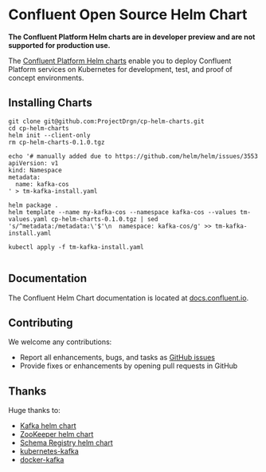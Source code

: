 # Confluent Open Source Helm Chart

**The Confluent Platform Helm charts are in developer preview and are not supported for production use.**

The [Confluent Platform Helm charts](https://github.com/confluentinc/cp-helm-charts) enable you to deploy Confluent Platform services on Kubernetes for development, test, and proof of concept environments.

## Installing Charts

```
git clone git@github.com:ProjectDrgn/cp-helm-charts.git
cd cp-helm-charts
helm init --client-only
rm cp-helm-charts-0.1.0.tgz

echo '# manually added due to https://github.com/helm/helm/issues/3553
apiVersion: v1
kind: Namespace
metadata:
  name: kafka-cos
' > tm-kafka-install.yaml

helm package .
helm template --name my-kafka-cos --namespace kafka-cos --values tm-values.yaml cp-helm-charts-0.1.0.tgz | sed 's/^metadata:/metadata:\'$'\n  namespace: kafka-cos/g' >> tm-kafka-install.yaml

kubectl apply -f tm-kafka-install.yaml


```

## Documentation

The Confluent Helm Chart documentation is located at [docs.confluent.io](https://docs.confluent.io/current/quickstart/cp-helm-charts/docs/index.html).

## Contributing

We welcome any contributions:

- Report all enhancements, bugs, and tasks as [GitHub issues](https://github.com/confluentinc/cp-helm-charts/issues)
- Provide fixes or enhancements by opening pull requests in GitHub

## Thanks

Huge thanks to:

- [Kafka helm chart](https://github.com/kubernetes/charts/tree/master/incubator/kafka)
- [ZooKeeper helm chart](https://github.com/kubernetes/charts/tree/master/incubator/zookeeper)
- [Schema Registry helm chart](https://github.com/kubernetes/charts/tree/master/incubator/schema-registry)
- [kubernetes-kafka](https://github.com/Yolean/kubernetes-kafka)
- [docker-kafka](https://github.com/solsson/dockerfiles)
